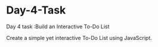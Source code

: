 # Day-4-Task
Day 4 task :Build an Interactive To-Do List

Create a simple yet interactive To-Do List using JavaScript.
